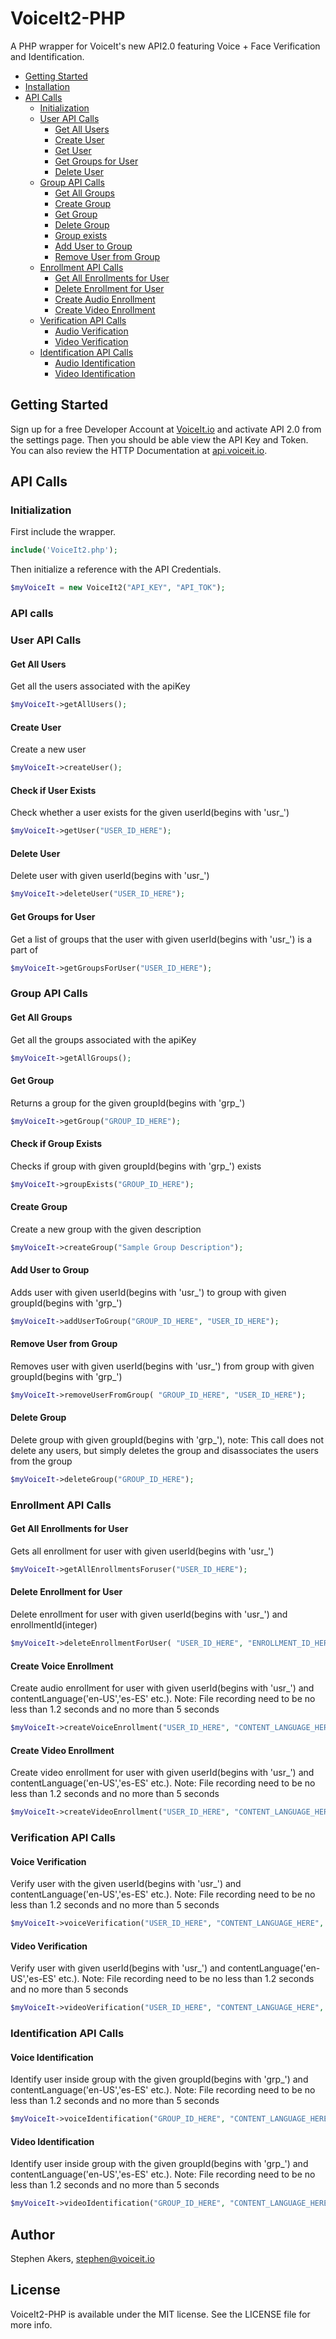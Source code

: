 # VoiceIt2-PHP

A PHP wrapper for VoiceIt's new API2.0 featuring Voice + Face Verification and Identification.

* [Getting Started](#getting-started)
* [Installation](#installation)
* [API Calls](#api-calls)
  * [Initialization](#initialization)
  * [User API Calls](#user-api-calls)
      * [Get All Users](#get-all-users)
      * [Create User](#create-user)
      * [Get User](#check-if-user-exists)
      * [Get Groups for User](#get-groups-for-user)
      * [Delete User](#delete-user)
  * [Group API Calls](#group-api-calls)
      * [Get All Groups](#get-all-groups)
      * [Create Group](#create-group)
      * [Get Group](#get-group)
      * [Delete Group](#delete-group)
      * [Group exists](#check-if-group-exists)
      * [Add User to Group](#add-user-to-group)
      * [Remove User from Group](#remove-user-from-group)      
  * [Enrollment API Calls](#enrollment-api-calls)
      * [Get All Enrollments for User](#get-all-enrollments-for-user)
      * [Delete Enrollment for User](#delete-enrollment-for-user)
      * [Create Audio Enrollment](#create-voice-enrollment)
      * [Create Video Enrollment](#create-video-enrollment)
  * [Verification API Calls](#verification-api-calls)
      * [Audio Verification](#voice-verification)
      * [Video Verification](#video-verification)
  * [Identification API Calls](#identification-api-calls)
      * [Audio Identification](#voice-identification)
      * [Video Identification](#video-identification)

## Getting Started

Sign up for a free Developer Account at <a href="https://voiceit.io/signup" target="_blank">VoiceIt.io</a> and activate API 2.0 from the settings page. Then you should be able view the API Key and Token. You can also review the HTTP Documentation at <a href="https://api.voiceit.io" target="_blank">api.voiceit.io</a>.

## API Calls

### Initialization

First include the wrapper.
```php
include('VoiceIt2.php');
```
Then initialize a reference with the API Credentials.
```php
$myVoiceIt = new VoiceIt2("API_KEY", "API_TOK");
```

### API calls

### User API Calls

#### Get All Users

Get all the users associated with the apiKey
```php
$myVoiceIt->getAllUsers();
```

#### Create User

Create a new user
```php
$myVoiceIt->createUser();
```

#### Check if User Exists

Check whether a user exists for the given userId(begins with 'usr_')
```php
$myVoiceIt->getUser("USER_ID_HERE");
```

#### Delete User

Delete user with given userId(begins with 'usr_')
```php
$myVoiceIt->deleteUser("USER_ID_HERE");
```

#### Get Groups for User

Get a list of groups that the user with given userId(begins with 'usr_') is a part of
```php
$myVoiceIt->getGroupsForUser("USER_ID_HERE");
```

### Group API Calls

#### Get All Groups

Get all the groups associated with the apiKey
```php
$myVoiceIt->getAllGroups();
```

#### Get Group

Returns a group for the given groupId(begins with 'grp_')
```php
$myVoiceIt->getGroup("GROUP_ID_HERE");
```

#### Check if Group Exists

Checks if group with given groupId(begins with 'grp_') exists
```php
$myVoiceIt->groupExists("GROUP_ID_HERE");
```

#### Create Group

Create a new group with the given description
```php
$myVoiceIt->createGroup("Sample Group Description");
```

#### Add User to Group

Adds user with given userId(begins with 'usr_') to group with given groupId(begins with 'grp_')
```php
$myVoiceIt->addUserToGroup("GROUP_ID_HERE", "USER_ID_HERE");
```

#### Remove User from Group

Removes user with given userId(begins with 'usr_') from group with given groupId(begins with 'grp_')

```php
$myVoiceIt->removeUserFromGroup( "GROUP_ID_HERE", "USER_ID_HERE");
```

#### Delete Group

Delete group with given groupId(begins with 'grp_'), note: This call does not delete any users, but simply deletes the group and disassociates the users from the group

```php
$myVoiceIt->deleteGroup("GROUP_ID_HERE");
```

### Enrollment API Calls

#### Get All Enrollments for User

Gets all enrollment for user with given userId(begins with 'usr_')

```php
$myVoiceIt->getAllEnrollmentsForuser("USER_ID_HERE");
```

#### Delete Enrollment for User

Delete enrollment for user with given userId(begins with 'usr_') and enrollmentId(integer)

```php
$myVoiceIt->deleteEnrollmentForUser( "USER_ID_HERE", "ENROLLMENT_ID_HERE");
```

#### Create Voice Enrollment

Create audio enrollment for user with given userId(begins with 'usr_') and contentLanguage('en-US','es-ES' etc.). Note: File recording need to be no less than 1.2 seconds and no more than 5 seconds

```php
$myVoiceIt->createVoiceEnrollment("USER_ID_HERE", "CONTENT_LANGUAGE_HERE", "FILE_PATH");
```

#### Create Video Enrollment

Create video enrollment for user with given userId(begins with 'usr_') and contentLanguage('en-US','es-ES' etc.). Note: File recording need to be no less than 1.2 seconds and no more than 5 seconds

```php
$myVoiceIt->createVideoEnrollment("USER_ID_HERE", "CONTENT_LANGUAGE_HERE",  "FILE_PATH");
```

### Verification API Calls

#### Voice Verification

Verify user with the given userId(begins with 'usr_') and contentLanguage('en-US','es-ES' etc.). Note: File recording need to be no less than 1.2 seconds and no more than 5 seconds

```php
$myVoiceIt->voiceVerification("USER_ID_HERE", "CONTENT_LANGUAGE_HERE",  "FILE_PATH");
```

#### Video Verification

Verify user with given userId(begins with 'usr_') and contentLanguage('en-US','es-ES' etc.). Note: File recording need to be no less than 1.2 seconds and no more than 5 seconds
```php
$myVoiceIt->videoVerification("USER_ID_HERE", "CONTENT_LANGUAGE_HERE",  "FILE_PATH");
```

### Identification API Calls

#### Voice Identification

Identify user inside group with the given groupId(begins with 'grp_') and contentLanguage('en-US','es-ES' etc.). Note: File recording need to be no less than 1.2 seconds and no more than 5 seconds

```php
$myVoiceIt->voiceIdentification("GROUP_ID_HERE", "CONTENT_LANGUAGE_HERE",  "FILE_PATH");
```

#### Video Identification

Identify user inside group with the given groupId(begins with 'grp_') and contentLanguage('en-US','es-ES' etc.). Note: File recording need to be no less than 1.2 seconds and no more than 5 seconds

```php
$myVoiceIt->videoIdentification("GROUP_ID_HERE", "CONTENT_LANGUAGE_HERE",  "FILE_PATH");
```

## Author

Stephen Akers, stephen@voiceit.io

## License

VoiceIt2-PHP is available under the MIT license. See the LICENSE file for more info.
